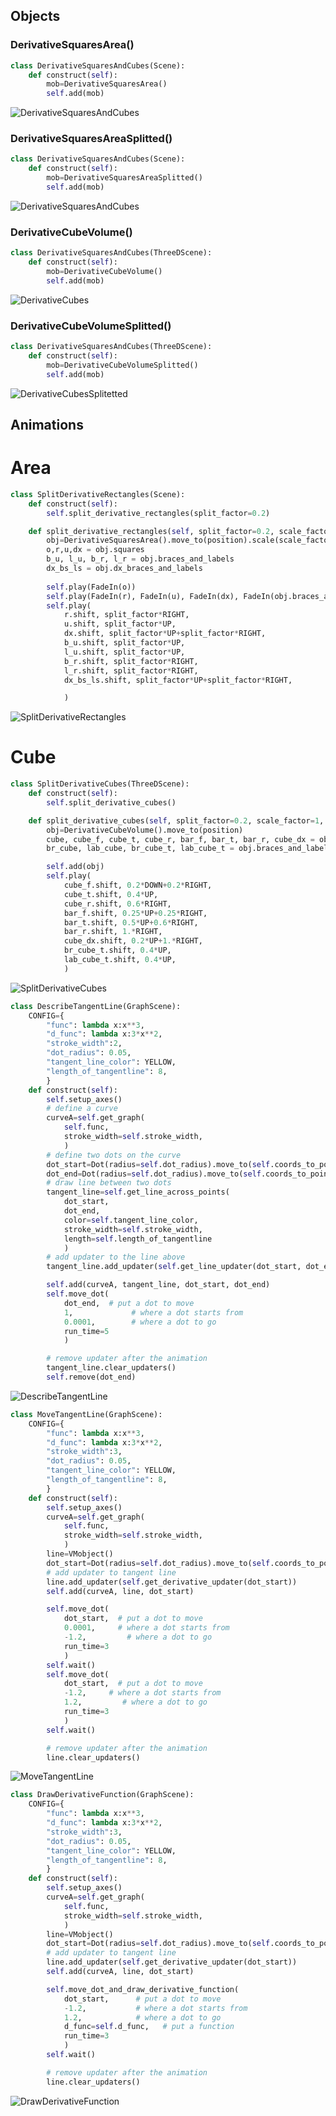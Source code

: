 


## Objects

### DerivativeSquaresArea()

```python
class DerivativeSquaresAndCubes(Scene):
    def construct(self):
        mob=DerivativeSquaresArea()
        self.add(mob)
```

![DerivativeSquaresAndCubes](https://user-images.githubusercontent.com/80928294/111724064-ebaf9200-88a7-11eb-94fb-65f39d043954.png)

### DerivativeSquaresAreaSplitted()

```python
class DerivativeSquaresAndCubes(Scene):
    def construct(self):
        mob=DerivativeSquaresAreaSplitted()
        self.add(mob)
```

![DerivativeSquaresAndCubes](https://user-images.githubusercontent.com/80928294/111724501-b5bedd80-88a8-11eb-90a0-608eb2a94b2e.png)

### DerivativeCubeVolume()

```python
class DerivativeSquaresAndCubes(ThreeDScene):
    def construct(self):
        mob=DerivativeCubeVolume()
        self.add(mob)
```

![DerivativeCubes](https://user-images.githubusercontent.com/80928294/111894343-7b427580-8a4d-11eb-92ef-e5b9c8007800.png)


### DerivativeCubeVolumeSplitted()

```python
class DerivativeSquaresAndCubes(ThreeDScene):
    def construct(self):
        mob=DerivativeCubeVolumeSplitted()
        self.add(mob)
```

![DerivativeCubesSplitetted](https://user-images.githubusercontent.com/80928294/111894348-8a292800-8a4d-11eb-99c6-20d4f0b3ffe7.png)


## Animations

# Area
```python
class SplitDerivativeRectangles(Scene):
    def construct(self):
        self.split_derivative_rectangles(split_factor=0.2)

    def split_derivative_rectangles(self, split_factor=0.2, scale_factor=1, position=[0,0,0]):
        obj=DerivativeSquaresArea().move_to(position).scale(scale_factor)
        o,r,u,dx = obj.squares        
        b_u, l_u, b_r, l_r = obj.braces_and_labels
        dx_bs_ls = obj.dx_braces_and_labels
        
        self.play(FadeIn(o))
        self.play(FadeIn(r), FadeIn(u), FadeIn(dx), FadeIn(obj.braces_and_labels), FadeIn(obj.dx_braces_and_labels))
        self.play(
            r.shift, split_factor*RIGHT,
            u.shift, split_factor*UP,
            dx.shift, split_factor*UP+split_factor*RIGHT,
            b_u.shift, split_factor*UP,
            l_u.shift, split_factor*UP,
            b_r.shift, split_factor*RIGHT,
            l_r.shift, split_factor*RIGHT,
            dx_bs_ls.shift, split_factor*UP+split_factor*RIGHT,

            )
```

![SplitDerivativeRectangles](https://user-images.githubusercontent.com/80928294/111894401-d70cfe80-8a4d-11eb-9396-8b13480d40b6.gif)


# Cube

```python
class SplitDerivativeCubes(ThreeDScene):
    def construct(self):
        self.split_derivative_cubes()

    def split_derivative_cubes(self, split_factor=0.2, scale_factor=1, position=[0,0,0]):
        obj=DerivativeCubeVolume().move_to(position)
        cube, cube_f, cube_t, cube_r, bar_f, bar_t, bar_r, cube_dx = obj.cubes
        br_cube, lab_cube, br_cube_t, lab_cube_t = obj.braces_and_labels

        self.add(obj)
        self.play(
            cube_f.shift, 0.2*DOWN+0.2*RIGHT,
            cube_t.shift, 0.4*UP,
            cube_r.shift, 0.6*RIGHT,
            bar_f.shift, 0.25*UP+0.25*RIGHT,
            bar_t.shift, 0.5*UP+0.6*RIGHT,
            bar_r.shift, 1.*RIGHT,
            cube_dx.shift, 0.2*UP+1.*RIGHT,
            br_cube_t.shift, 0.4*UP, 
            lab_cube_t.shift, 0.4*UP,
            )
```

![SplitDerivativeCubes](https://user-images.githubusercontent.com/80928294/111894427-f441cd00-8a4d-11eb-8599-33fb468ad3cb.gif)





```python
class DescribeTangentLine(GraphScene):
    CONFIG={
        "func": lambda x:x**3,
        "d_func": lambda x:3*x**2,
        "stroke_width":2,
        "dot_radius": 0.05,
        "tangent_line_color": YELLOW,
        "length_of_tangentline": 8,
        }
    def construct(self):
        self.setup_axes()
        # define a curve
        curveA=self.get_graph(
            self.func,
            stroke_width=self.stroke_width,
            )
        # define two dots on the curve
        dot_start=Dot(radius=self.dot_radius).move_to(self.coords_to_point(0,self.func(0)))
        dot_end=Dot(radius=self.dot_radius).move_to(self.coords_to_point(1,self.func(1)))
        # draw line between two dots
        tangent_line=self.get_line_across_points(
            dot_start,
            dot_end,
            color=self.tangent_line_color,
            stroke_width=self.stroke_width,
            length=self.length_of_tangentline
            )
        # add updater to the line above
        tangent_line.add_updater(self.get_line_updater(dot_start, dot_end, length=self.length_of_tangentline))

        self.add(curveA, tangent_line, dot_start, dot_end)
        self.move_dot(
            dot_end,  # put a dot to move
            1,             # where a dot starts from
            0.0001,        # where a dot to go
            run_time=5
            )

        # remove updater after the animation
        tangent_line.clear_updaters()
        self.remove(dot_end)
```

![DescribeTangentLine](https://user-images.githubusercontent.com/80928294/111892378-4b3fa600-8a3e-11eb-9216-e886da5fa818.gif)

```python
class MoveTangentLine(GraphScene):
    CONFIG={
        "func": lambda x:x**3,
        "d_func": lambda x:3*x**2,
        "stroke_width":3,
        "dot_radius": 0.05,
        "tangent_line_color": YELLOW,
        "length_of_tangentline": 8,
        }
    def construct(self):
        self.setup_axes()
        curveA=self.get_graph(
            self.func,
            stroke_width=self.stroke_width,
            )
        line=VMobject()
        dot_start=Dot(radius=self.dot_radius).move_to(self.coords_to_point(0,self.func(0)))
        # add updater to tangent line
        line.add_updater(self.get_derivative_updater(dot_start))
        self.add(curveA, line, dot_start)

        self.move_dot(
            dot_start,  # put a dot to move
            0.0001,     # where a dot starts from
            -1.2,         # where a dot to go
            run_time=3
            )
        self.wait()
        self.move_dot(
            dot_start,  # put a dot to move
            -1.2,     # where a dot starts from
            1.2,         # where a dot to go
            run_time=3
            )
        self.wait()

        # remove updater after the animation
        line.clear_updaters()
```

![MoveTangentLine](https://user-images.githubusercontent.com/80928294/111892451-00725e00-8a3f-11eb-9e4c-cb1850138b76.gif)

```python
class DrawDerivativeFunction(GraphScene):
    CONFIG={
        "func": lambda x:x**3,
        "d_func": lambda x:3*x**2,
        "stroke_width":3,
        "dot_radius": 0.05,
        "tangent_line_color": YELLOW,
        "length_of_tangentline": 8,
        }
    def construct(self):
        self.setup_axes()
        curveA=self.get_graph(
            self.func,
            stroke_width=self.stroke_width,
            )
        line=VMobject()
        dot_start=Dot(radius=self.dot_radius).move_to(self.coords_to_point(0,self.func(0)))
        # add updater to tangent line
        line.add_updater(self.get_derivative_updater(dot_start))
        self.add(curveA, line, dot_start)

        self.move_dot_and_draw_derivative_function(
            dot_start,      # put a dot to move
            -1.2,           # where a dot starts from
            1.2,            # where a dot to go
            d_func=self.d_func,   # put a function
            run_time=3
            )
        self.wait()

        # remove updater after the animation
        line.clear_updaters()
```

![DrawDerivativeFunction](https://user-images.githubusercontent.com/80928294/111892521-8bebef00-8a3f-11eb-8d95-955bd7869a31.gif)
